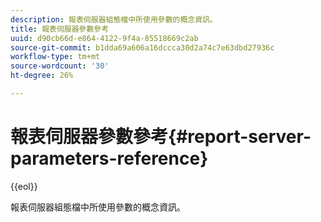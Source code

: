 ```yaml
---
description: 報表伺服器組態檔中所使用參數的概念資訊。
title: 報表伺服器參數參考
uuid: d90cb66d-e864-4122-9f4a-85518669c2ab
source-git-commit: b1dda69a606a16dccca30d2a74c7e63dbd27936c
workflow-type: tm+mt
source-wordcount: '30'
ht-degree: 26%

---
```



# 報表伺服器參數參考{#report-server-parameters-reference}

{{eol}}

報表伺服器組態檔中所使用參數的概念資訊。

